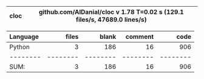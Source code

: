 cloc|github.com/AlDanial/cloc v 1.78  T=0.02 s (129.1 files/s, 47689.0 lines/s)
--- | ---

Language|files|blank|comment|code
:-------|-------:|-------:|-------:|-------:
Python|3|186|16|906
--------|--------|--------|--------|--------
SUM:|3|186|16|906
